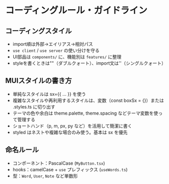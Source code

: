 # コーディングルール・ガイドライン

## コーディングスタイル
- import順は外部→エイリアス→相対パス
- `use client` / `use server` の使い分けを守る
- UI部品は `components/` に、機能別は `features/` に整理
- styleを書くときは""（ダブルクォート）、import文は''（シングルクォート）

## MUIスタイルの書き方
- 単純なスタイルは sx={{ ... }} を使う
- 複雑なスタイルや再利用するスタイルは、変数（const boxSx = {}）または .styles.ts に切り出す
- テーマの色や余白は theme.palette, theme.spacing などテーマ変数を使って管理する
- ショートハンド（p, m, px, py など）を活用して簡潔に書く
- styled はネストや複雑な場合のみ使う。基本は sx を優先

## 命名ルール
- コンポーネント：PascalCase (`MyButton.tsx`)
- hooks：camelCase + `use` プレフィックス (`useWords.ts`)
- 型：`Word`, `User`, `Note` など単数形
